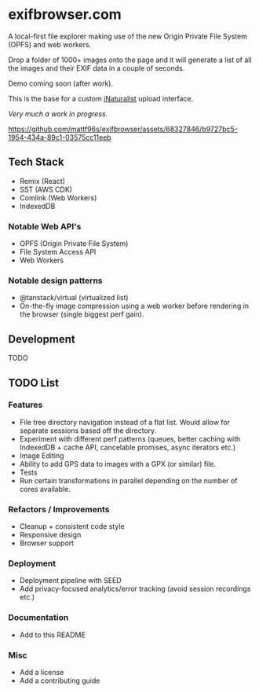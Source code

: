 # exifbrowser.com

A local-first file explorer making use of the new Origin Private File System (OPFS) and web workers.

Drop a folder of 1000+ images onto the page and it will generate a list of all the images and their EXIF data in a couple of seconds.

Demo coming soon (after work).

This is the base for a custom [iNaturalist](https://www.inaturalist.org/) upload interface.

_Very much a work in progress._

https://github.com/mattf96s/exifbrowser/assets/68327846/b9727bc5-1954-434a-89c1-03575cc11eeb

## Tech Stack

- Remix (React)
- SST (AWS CDK)
- Comlink (Web Workers)
- IndexedDB

### Notable Web API's

- OPFS (Origin Private File System)
- File System Access API
- Web Workers

### Notable design patterns

- @tanstack/virtual (virtualized list)
- On-the-fly image compression using a web worker before rendering in the browser (single biggest perf gain).

## Development

TODO

## TODO List

### Features

- File tree directory navigation instead of a flat list. Would allow for separate sessions based off the directory.
- Experiment with different perf patterns (queues, better caching with IndexedDB + cache API, cancelable promises, async iterators etc.)
- Image Editing
- Ability to add GPS data to images with a GPX (or similar) file.
- Tests
- Run certain transformations in parallel depending on the number of cores available.

### Refactors / Improvements

- Cleanup + consistent code style
- Responsive design
- Browser support

### Deployment

- Deployment pipeline with SEED
- Add privacy-focused analytics/error tracking (avoid session recordings etc.)

### Documentation

- Add to this README

### Misc

- Add a license
- Add a contributing guide
